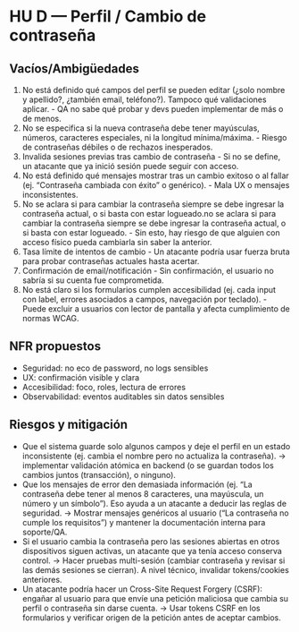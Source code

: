 # HU D — Perfil / Cambio de contraseña

## Vacíos/Ambigüedades
1. No está definido qué campos del perfil se pueden editar (¿solo nombre y apellido?, ¿también email, teléfono?). Tampoco qué validaciones aplicar. - QA no sabe qué probar y devs pueden implementar de más o de menos.
2. No se especifica si la nueva contraseña debe tener mayúsculas, números, caracteres especiales, ni la longitud mínima/máxima. - Riesgo de contraseñas débiles o de rechazos inesperados.
3. Invalida sesiones previas tras cambio de contraseña - Si no se define, un atacante que ya inició sesión puede seguir con acceso.
4. No está definido qué mensajes mostrar tras un cambio exitoso o al fallar (ej. “Contraseña cambiada con éxito” o genérico). - Mala UX o mensajes inconsistentes.
5. No se aclara si para cambiar la contraseña siempre se debe ingresar la contraseña actual, o si basta con estar logueado.no se aclara si para cambiar la contraseña siempre se debe ingresar la contraseña actual, o si basta con estar logueado. - Sin esto, hay riesgo de que alguien con acceso físico pueda cambiarla sin saber la anterior.
6. Tasa límite de intentos de cambio - Un atacante podría usar fuerza bruta para probar contraseñas actuales hasta acertar.
7. Confirmación de email/notificación - Sin confirmación, el usuario no sabría si su cuenta fue comprometida.
8. No está claro si los formularios cumplen accesibilidad (ej. cada input con label, errores asociados a campos, navegación por teclado). - Puede excluir a usuarios con lector de pantalla y afecta cumplimiento de normas WCAG.

## NFR propuestos
- Seguridad: no eco de password, no logs sensibles
- UX: confirmación visible y clara
- Accesibilidad: foco, roles, lectura de errores
- Observabilidad: eventos auditables sin datos sensibles

## Riesgos y mitigación
- Que el sistema guarde solo algunos campos y deje el perfil en un estado inconsistente (ej. cambia el nombre pero no actualiza la contraseña). → implementar validación atómica en backend (o se guardan todos los cambios juntos (transacción), o ninguno).
- Que los mensajes de error den demasiada información (ej. “La contraseña debe tener al menos 8 caracteres, una mayúscula, un número y un símbolo”). Eso ayuda a un atacante a deducir las reglas de seguridad. → Mostrar mensajes genéricos al usuario (“La contraseña no cumple los requisitos”) y mantener la documentación interna para soporte/QA.
- Si el usuario cambia la contraseña pero las sesiones abiertas en otros dispositivos siguen activas, un atacante que ya tenía acceso conserva control. → Hacer pruebas multi-sesión (cambiar contraseña y revisar si las demás sesiones se cierran). A nivel técnico, invalidar tokens/cookies anteriores.
- Un atacante podría hacer un Cross-Site Request Forgery (CSRF): engañar al usuario para que envíe una petición maliciosa que cambia su perfil o contraseña sin darse cuenta. → Usar tokens CSRF en los formularios y verificar origen de la petición antes de aceptar cambios.
